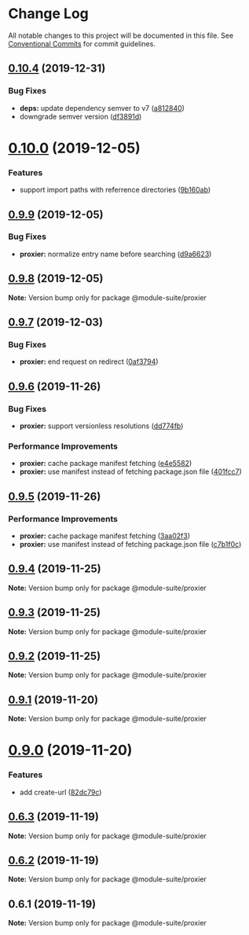 # Change Log

All notable changes to this project will be documented in this file.
See [Conventional Commits](https://conventionalcommits.org) for commit guidelines.

## [0.10.4](https://github.com/zelzen/module-suite/compare/@module-suite/proxier@0.10.0...@module-suite/proxier@0.10.4) (2019-12-31)


### Bug Fixes

* **deps:** update dependency semver to v7 ([a812840](https://github.com/zelzen/module-suite/commit/a812840b232b137360e9ba2fbb93310193173065))
* downgrade semver version ([df3891d](https://github.com/zelzen/module-suite/commit/df3891d4c962a651156555b38156d1c4fe1aae9b))





# [0.10.0](https://github.com/zelzen/module-suite/compare/@module-suite/proxier@0.9.9...@module-suite/proxier@0.10.0) (2019-12-05)


### Features

* support import paths with referrence directories ([9b160ab](https://github.com/zelzen/module-suite/commit/9b160ab5c3df7585d45a4ca42125d4ba9c18207d))





## [0.9.9](https://github.com/zelzen/module-suite/compare/@module-suite/proxier@0.9.8...@module-suite/proxier@0.9.9) (2019-12-05)


### Bug Fixes

* **proxier:** normalize entry name before searching ([d9a6623](https://github.com/zelzen/module-suite/commit/d9a6623439dae3e3e1790ada972f935897f1bfc1))





## [0.9.8](https://github.com/zelzen/module-suite/compare/@module-suite/proxier@0.9.7...@module-suite/proxier@0.9.8) (2019-12-05)

**Note:** Version bump only for package @module-suite/proxier





## [0.9.7](https://github.com/zelzen/module-suite/compare/@module-suite/proxier@0.9.6...@module-suite/proxier@0.9.7) (2019-12-03)


### Bug Fixes

* **proxier:** end request on redirect ([0af3794](https://github.com/zelzen/module-suite/commit/0af3794070d366c5d536bb78ce03e15b9baeb992))





## [0.9.6](https://github.com/zelzen/module-suite/compare/@module-suite/proxier@0.9.5...@module-suite/proxier@0.9.6) (2019-11-26)


### Bug Fixes

* **proxier:** support versionless resolutions ([dd774fb](https://github.com/zelzen/module-suite/commit/dd774fb947b52da6b2817d57c2b8707495bf5244))


### Performance Improvements

* **proxier:** cache package manifest fetching ([e4e5582](https://github.com/zelzen/module-suite/commit/e4e55824f56b95c315f55ff1a794861f1e927c81))
* **proxier:** use manifest instead of fetching package.json file ([401fcc7](https://github.com/zelzen/module-suite/commit/401fcc744904b79da344a5311dddd2556cf28d2e))





## [0.9.5](https://github.com/zelzen/module-suite/compare/@module-suite/proxier@0.9.4...@module-suite/proxier@0.9.5) (2019-11-26)


### Performance Improvements

* **proxier:** cache package manifest fetching ([3aa02f3](https://github.com/zelzen/module-suite/commit/3aa02f349f31689dfd790b042d8b375a64babdb5))
* **proxier:** use manifest instead of fetching package.json file ([c7b1f0c](https://github.com/zelzen/module-suite/commit/c7b1f0c54f465031c66f55389360937cda22b824))





## [0.9.4](https://github.com/zelzen/module-suite/compare/@module-suite/proxier@0.9.3...@module-suite/proxier@0.9.4) (2019-11-25)

**Note:** Version bump only for package @module-suite/proxier





## [0.9.3](https://github.com/zelzen/module-suite/compare/@module-suite/proxier@0.9.2...@module-suite/proxier@0.9.3) (2019-11-25)

**Note:** Version bump only for package @module-suite/proxier





## [0.9.2](https://github.com/zelzen/module-suite/compare/@module-suite/proxier@0.9.1...@module-suite/proxier@0.9.2) (2019-11-25)

**Note:** Version bump only for package @module-suite/proxier





## [0.9.1](https://github.com/zelzen/module-suite/compare/@module-suite/proxier@0.9.0...@module-suite/proxier@0.9.1) (2019-11-20)

**Note:** Version bump only for package @module-suite/proxier





# [0.9.0](https://github.com/zelzen/module-suite/compare/@module-suite/proxier@0.6.3...@module-suite/proxier@0.9.0) (2019-11-20)


### Features

* add create-url ([82dc79c](https://github.com/zelzen/module-suite/commit/82dc79cd4e1cba0173c52f2ea9bd31571be6161f))





## [0.6.3](https://github.com/zelzen/module-suite/compare/@module-suite/proxier@0.6.2...@module-suite/proxier@0.6.3) (2019-11-19)

**Note:** Version bump only for package @module-suite/proxier





## [0.6.2](https://github.com/zelzen/module-suite/compare/@module-suite/proxier@0.6.1...@module-suite/proxier@0.6.2) (2019-11-19)

**Note:** Version bump only for package @module-suite/proxier





## 0.6.1 (2019-11-19)

**Note:** Version bump only for package @module-suite/proxier

